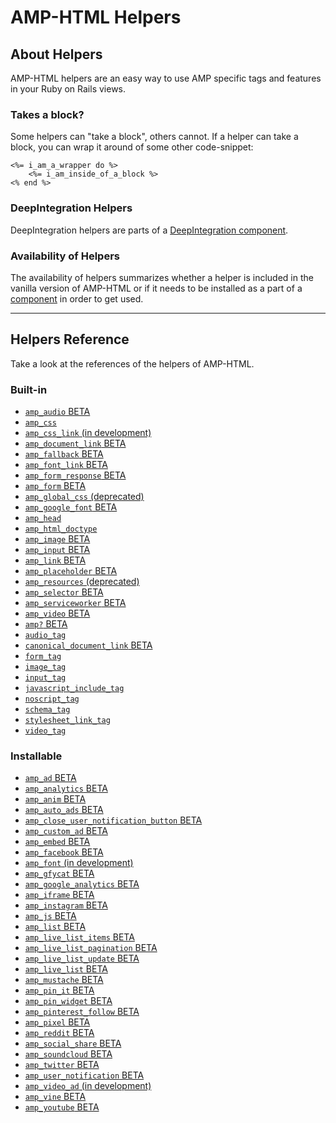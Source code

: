 
# AMP-HTML Helpers


## About Helpers

AMP-HTML helpers are an easy way to use AMP specific tags and features in your Ruby on Rails views.

### Takes a block?

Some helpers can "take a block", others cannot. If a helper can take a block, you can wrap it around of some other code-snippet:

    <%= i_am_a_wrapper do %>
        <%= i_am_inside_of_a_block %>
    <% end %>

### DeepIntegration Helpers

DeepIntegration helpers are parts of a [DeepIntegration component](https://github.com/jonhue/amphtml/tree/master/lib/amphtml/components/docs#deepintegration-components).

### Availability of Helpers

The availability of helpers summarizes whether a helper is included in the vanilla version of AMP-HTML or if it needs to be installed as a part of a [component](https://github.com/jonhue/amphtml/tree/master/lib/amphtml/components/docs) in order to get used.

---

## Helpers Reference

Take a look at the references of the helpers of AMP-HTML.

### Built-in

* [`amp_audio` BETA](https://github.com/jonhue/amphtml/blob/master/lib/amphtml/helpers/docs/amp_audio.md)
* [`amp_css`](https://github.com/jonhue/amphtml/blob/master/lib/amphtml/helpers/docs/amp_css.md)
* [`amp_css_link` (in development)](https://github.com/jonhue/amphtml/blob/master/lib/amphtml/helpers/docs/amp_css_link.md)
* [`amp_document_link` BETA](https://github.com/jonhue/amphtml/blob/master/lib/amphtml/helpers/docs/amp_document_link.md)
* [`amp_fallback` BETA](https://github.com/jonhue/amphtml/blob/master/lib/amphtml/helpers/docs/amp_fallback.md)
* [`amp_font_link` BETA](https://github.com/jonhue/amphtml/blob/master/lib/amphtml/helpers/docs/amp_font_link.md)
* [`amp_form_response` BETA](https://github.com/jonhue/amphtml/blob/master/lib/amphtml/helpers/docs/amp_form_response.md)
* [`amp_form` BETA](https://github.com/jonhue/amphtml/blob/master/lib/amphtml/helpers/docs/amp_form.md)
* [`amp_global_css` (deprecated)](https://github.com/jonhue/amphtml/blob/master/lib/amphtml/helpers/docs/amp_global_css.md)
* [`amp_google_font` BETA](https://github.com/jonhue/amphtml/blob/master/lib/amphtml/helpers/docs/amp_google_font.md)
* [`amp_head`](https://github.com/jonhue/amphtml/blob/master/lib/amphtml/helpers/docs/amp_head.md)
* [`amp_html_doctype`](https://github.com/jonhue/amphtml/blob/master/lib/amphtml/helpers/docs/amp_html_doctype.md)
* [`amp_image` BETA](https://github.com/jonhue/amphtml/blob/master/lib/amphtml/helpers/docs/amp_image.md)
* [`amp_input` BETA](https://github.com/jonhue/amphtml/blob/master/lib/amphtml/helpers/docs/amp_input.md)
* [`amp_link` BETA](https://github.com/jonhue/amphtml/blob/master/lib/amphtml/helpers/docs/amp_link.md)
* [`amp_placeholder` BETA](https://github.com/jonhue/amphtml/blob/master/lib/amphtml/helpers/docs/amp_placeholder.md)
* [`amp_resources` (deprecated)](https://github.com/jonhue/amphtml/blob/master/lib/amphtml/helpers/docs/amp_resources.md)
* [`amp_selector` BETA](https://github.com/jonhue/amphtml/blob/master/lib/amphtml/helpers/docs/amp_selector.md)
* [`amp_serviceworker` BETA](https://github.com/jonhue/amphtml/blob/master/lib/amphtml/helpers/docs/amp_serviceworker.md)
* [`amp_video` BETA](https://github.com/jonhue/amphtml/blob/master/lib/amphtml/helpers/docs/amp_video.md)
* [`amp?` BETA](https://github.com/jonhue/amphtml/blob/master/lib/amphtml/helpers/docs/amp.md)
* [`audio_tag`](https://github.com/jonhue/amphtml/blob/master/lib/amphtml/helpers/docs/audio_tag.md)
* [`canonical_document_link` BETA](https://github.com/jonhue/amphtml/blob/master/lib/amphtml/helpers/docs/canonical_document_link.md)
* [`form_tag`](https://github.com/jonhue/amphtml/blob/master/lib/amphtml/helpers/docs/form_tag.md)
* [`image_tag`](https://github.com/jonhue/amphtml/blob/master/lib/amphtml/helpers/docs/image_tag.md)
* [`input_tag`](https://github.com/jonhue/amphtml/blob/master/lib/amphtml/helpers/docs/input_tag.md)
* [`javascript_include_tag`](https://github.com/jonhue/amphtml/blob/master/lib/amphtml/helpers/docs/javascript_include_tag.md)
* [`noscript_tag`](https://github.com/jonhue/amphtml/blob/master/lib/amphtml/helpers/docs/noscript_tag.md)
* [`schema_tag`](https://github.com/jonhue/amphtml/blob/master/lib/amphtml/helpers/docs/schema_tag.md)
* [`stylesheet_link_tag`](https://github.com/jonhue/amphtml/blob/master/lib/amphtml/helpers/docs/stylesheet_link_tag.md)
* [`video_tag`](https://github.com/jonhue/amphtml/blob/master/lib/amphtml/helpers/docs/video_tag.md)

### Installable

* [`amp_ad` BETA](https://github.com/jonhue/amphtml/blob/master/lib/amphtml/helpers/docs/amp_ad.md)
* [`amp_analytics` BETA](https://github.com/jonhue/amphtml/blob/master/lib/amphtml/helpers/docs/amp_analytics.md)
* [`amp_anim` BETA](https://github.com/jonhue/amphtml/blob/master/lib/amphtml/helpers/docs/amp_anim.md)
* [`amp_auto_ads` BETA](https://github.com/jonhue/amphtml/blob/master/lib/amphtml/helpers/docs/amp_auto_ads.md)
* [`amp_close_user_notification_button` BETA](https://github.com/jonhue/amphtml/blob/master/lib/amphtml/helpers/docs/amp_close_user_notification_button.md)
* [`amp_custom_ad` BETA](https://github.com/jonhue/amphtml/blob/master/lib/amphtml/helpers/docs/amp_custom_ad.md)
* [`amp_embed` BETA](https://github.com/jonhue/amphtml/blob/master/lib/amphtml/helpers/docs/amp_embed.md)
* [`amp_facebook` BETA](https://github.com/jonhue/amphtml/blob/master/lib/amphtml/helpers/docs/amp_facebook.md)
* [`amp_font` (in development)](https://github.com/jonhue/amphtml/blob/master/lib/amphtml/helpers/docs/amp_font.md)
* [`amp_gfycat` BETA](https://github.com/jonhue/amphtml/blob/master/lib/amphtml/helpers/docs/amp_gfycat.md)
* [`amp_google_analytics` BETA](https://github.com/jonhue/amphtml/blob/master/lib/amphtml/helpers/docs/amp_google_analytics.md)
* [`amp_iframe` BETA](https://github.com/jonhue/amphtml/blob/master/lib/amphtml/helpers/docs/amp_iframe.md)
* [`amp_instagram` BETA](https://github.com/jonhue/amphtml/blob/master/lib/amphtml/helpers/docs/amp_instagram.md)
* [`amp_js` BETA](https://github.com/jonhue/amphtml/blob/master/lib/amphtml/helpers/docs/amp_js.md)
* [`amp_list` BETA](https://github.com/jonhue/amphtml/blob/master/lib/amphtml/helpers/docs/amp_list.md)
* [`amp_live_list_items` BETA](https://github.com/jonhue/amphtml/blob/master/lib/amphtml/helpers/docs/amp_live_list_items.md)
* [`amp_live_list_pagination` BETA](https://github.com/jonhue/amphtml/blob/master/lib/amphtml/helpers/docs/amp_live_list_pagination.md)
* [`amp_live_list_update` BETA](https://github.com/jonhue/amphtml/blob/master/lib/amphtml/helpers/docs/amp_live_list_update.md)
* [`amp_live_list` BETA](https://github.com/jonhue/amphtml/blob/master/lib/amphtml/helpers/docs/amp_live_list.md)
* [`amp_mustache` BETA](https://github.com/jonhue/amphtml/blob/master/lib/amphtml/helpers/docs/amp_mustache.md)
* [`amp_pin_it` BETA](https://github.com/jonhue/amphtml/blob/master/lib/amphtml/helpers/docs/amp_pin_it.md)
* [`amp_pin_widget` BETA](https://github.com/jonhue/amphtml/blob/master/lib/amphtml/helpers/docs/amp_pin_widget.md)
* [`amp_pinterest_follow` BETA](https://github.com/jonhue/amphtml/blob/master/lib/amphtml/helpers/docs/amp_pinterest_follow.md)
* [`amp_pixel` BETA](https://github.com/jonhue/amphtml/blob/master/lib/amphtml/helpers/docs/amp_pixel.md)
* [`amp_reddit` BETA](https://github.com/jonhue/amphtml/blob/master/lib/amphtml/helpers/docs/amp_reddit.md)
* [`amp_social_share` BETA](https://github.com/jonhue/amphtml/blob/master/lib/amphtml/helpers/docs/amp_social_share.md)
* [`amp_soundcloud` BETA](https://github.com/jonhue/amphtml/blob/master/lib/amphtml/helpers/docs/amp_soundcloud.md)
* [`amp_twitter` BETA](https://github.com/jonhue/amphtml/blob/master/lib/amphtml/helpers/docs/amp_twitter.md)
* [`amp_user_notification` BETA](https://github.com/jonhue/amphtml/blob/master/lib/amphtml/helpers/docs/amp_user_notification.md)
* [`amp_video_ad` (in development)](https://github.com/jonhue/amphtml/blob/master/lib/amphtml/helpers/docs/amp_video_ad.md)
* [`amp_vine` BETA](https://github.com/jonhue/amphtml/blob/master/lib/amphtml/helpers/docs/amp_vine.md)
* [`amp_youtube` BETA](https://github.com/jonhue/amphtml/blob/master/lib/amphtml/helpers/docs/amp_youtube.md)
